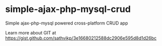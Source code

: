 # simple-ajax-php-mysql-crud
Simple ajax-php-mysql powered cross-platform CRUD app

Learn more about GIT at https://gist.github.com/sathvikp/3e16680212588dc2906e595d8d1d26bc
